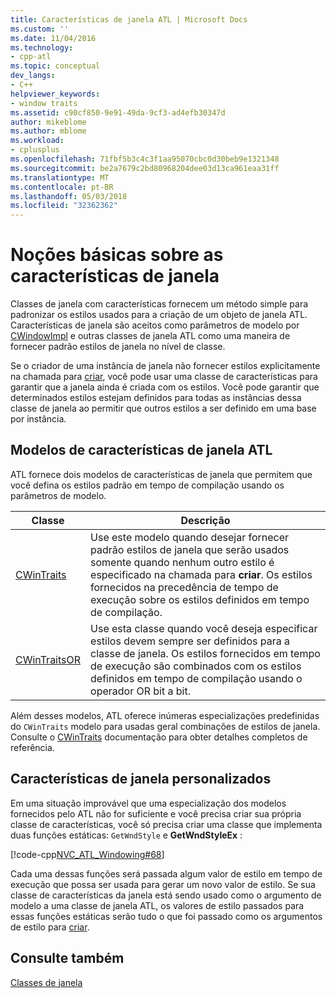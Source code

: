 ```yaml
---
title: Características de janela ATL | Microsoft Docs
ms.custom: ''
ms.date: 11/04/2016
ms.technology:
- cpp-atl
ms.topic: conceptual
dev_langs:
- C++
helpviewer_keywords:
- window traits
ms.assetid: c90cf850-9e91-49da-9cf3-ad4efb30347d
author: mikeblome
ms.author: mblome
ms.workload:
- cplusplus
ms.openlocfilehash: 71fbf5b3c4c3f1aa95070cbc0d30beb9e1321348
ms.sourcegitcommit: be2a7679c2bd80968204dee03d13ca961eaa31ff
ms.translationtype: MT
ms.contentlocale: pt-BR
ms.lasthandoff: 05/03/2018
ms.locfileid: "32362362"
---
```

# <a name="understanding-window-traits"></a>Noções básicas sobre as características de janela
Classes de janela com características fornecem um método simple para padronizar os estilos usados para a criação de um objeto de janela ATL. Características de janela são aceitos como parâmetros de modelo por [CWindowImpl](../atl/reference/cwindowimpl-class.md) e outras classes de janela ATL como uma maneira de fornecer padrão estilos de janela no nível de classe.  
  
 Se o criador de uma instância de janela não fornecer estilos explicitamente na chamada para [criar](../atl/reference/cwindowimpl-class.md#create), você pode usar uma classe de características para garantir que a janela ainda é criada com os estilos. Você pode garantir que determinados estilos estejam definidos para todas as instâncias dessa classe de janela ao permitir que outros estilos a ser definido em uma base por instância.  
  
## <a name="atl-window-traits-templates"></a>Modelos de características de janela ATL  
 ATL fornece dois modelos de características de janela que permitem que você defina os estilos padrão em tempo de compilação usando os parâmetros de modelo.  
  
|Classe|Descrição|  
|-----------|-----------------|  
|[CWinTraits](../atl/reference/cwintraits-class.md)|Use este modelo quando desejar fornecer padrão estilos de janela que serão usados somente quando nenhum outro estilo é especificado na chamada para **criar**. Os estilos fornecidos na precedência de tempo de execução sobre os estilos definidos em tempo de compilação.|  
|[CWinTraitsOR](../atl/reference/cwintraitsor-class.md)|Use esta classe quando você deseja especificar estilos devem sempre ser definidos para a classe de janela. Os estilos fornecidos em tempo de execução são combinados com os estilos definidos em tempo de compilação usando o operador OR bit a bit.|  
  
 Além desses modelos, ATL oferece inúmeras especializações predefinidas do `CWinTraits` modelo para usadas geral combinações de estilos de janela. Consulte o [CWinTraits](../atl/reference/cwintraits-class.md) documentação para obter detalhes completos de referência.  
  
## <a name="custom-window-traits"></a>Características de janela personalizados  
 Em uma situação improvável que uma especialização dos modelos fornecidos pelo ATL não for suficiente e você precisa criar sua própria classe de características, você só precisa criar uma classe que implementa duas funções estáticas: `GetWndStyle` e **GetWndStyleEx** :  
  
 [!code-cpp[NVC_ATL_Windowing#68](../atl/codesnippet/cpp/understanding-window-traits_1.h)]  
  
 Cada uma dessas funções será passada algum valor de estilo em tempo de execução que possa ser usada para gerar um novo valor de estilo. Se sua classe de características da janela está sendo usado como o argumento de modelo a uma classe de janela ATL, os valores de estilo passados para essas funções estáticas serão tudo o que foi passado como os argumentos de estilo para [criar](../atl/reference/cwindowimpl-class.md#create).  
  
## <a name="see-also"></a>Consulte também  
 [Classes de janela](../atl/atl-window-classes.md)

